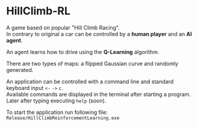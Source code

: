 # HillClimb-RL

A game based on popular "Hill Climb Racing".\
In contrary to original a car can be controlled by a **human player** and an **AI agent**.

An agent learns how to drive using the **Q-Learning** algorithm.

There are two types of maps: a flipped Gaussian curve and randomly generated.

An application can be controlled with a command line and standard keyboard input `<-` `->` `c`.\
Available commands are displayed in the terminal after starting a program. Later after typing executing `help` (soon).

To start the application run following file:\
`Release/HillClimbReinforcementLearning.exe`

